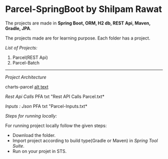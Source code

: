 # Parcel-SpringBoot by Shilpam Rawat
The projects are made in **Spring Boot, ORM, H2 db, REST Api, Maven, Gradle, JPA**.

The projects made are for learning purpose.
Each folder has a project.

*List of Projects:*
1. Parcel(REST Api)
1. Parcel-Batch

--------------------------------------------------------
*Project Architecture*

charts-parcel [alt text](https://github.com/shilpam4/Parcel-SpringBoot/blob/c1a5febe9914fb2a10a6c696da3bd2b63d90f908/charts%20-%20parcel.jpeg)

*Rest Api Calls*
PFA txt "Rest API Calls Parcel.txt*

*Inputs : Json*
PFA txt "Parcel-Inputs.txt*


*Steps for running locally:*

For running project locally follow the given steps:
* Download the folder.
* Import project according to build type(Gradle or Maven) in *Spring Tool Suite*.
* Run on your projet in STS.
